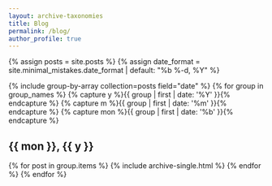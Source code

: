 ```yaml
---
layout: archive-taxonomies
title: Blog
permalink: /blog/
author_profile: true
---
```


{% assign posts = site.posts %}
{% assign date_format = site.minimal_mistakes.date_format | default: "%b %-d, %Y" %}

{% include group-by-array collection=posts field="date" %}
{% for group in group_names %}
{% capture y %}{{ group | first | date: '%Y' }}{% endcapture %}
{% capture m %}{{ group | first | date: '%m' }}{% endcapture %}
{% capture mon %}{{ group | first | date: '%b' }}{% endcapture %}

  <h2 id="{{ y }}-{{ m }}" class="archive__subtitle">{{ mon }}, {{ y }}</h2>

{% for post in group.items %}
{% include archive-single.html %}
{% endfor %}
{% endfor %}
